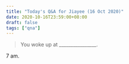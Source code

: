 ```yaml
---
title: "Today's Q&A for Jiayee (16 Oct 2020)"
date: 2020-10-16T23:59:00+08:00
draft: false
tags: ["qna"]
---
```

> You woke up at ________________.

7 am.
